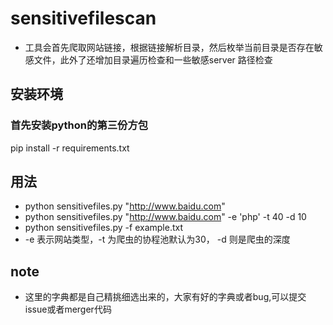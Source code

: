 # sensitivefilescan

- 工具会首先爬取网站链接，根据链接解析目录，然后枚举当前目录是否存在敏感文件，此外了还增加目录遍历检查和一些敏感server 路径检查

## 安装环境
### 首先安装python的第三份方包
pip install -r requirements.txt

## 用法

- python sensitivefiles.py "http://www.baidu.com"
- python sensitivefiles.py "http://www.baidu.com" -e 'php' -t 40 -d 10
- python sensitivefiles.py -f example.txt
- -e 表示网站类型，-t 为爬虫的协程池默认为30， -d 则是爬虫的深度

## note

- 这里的字典都是自己精挑细选出来的，大家有好的字典或者bug,可以提交issue或者merger代码
